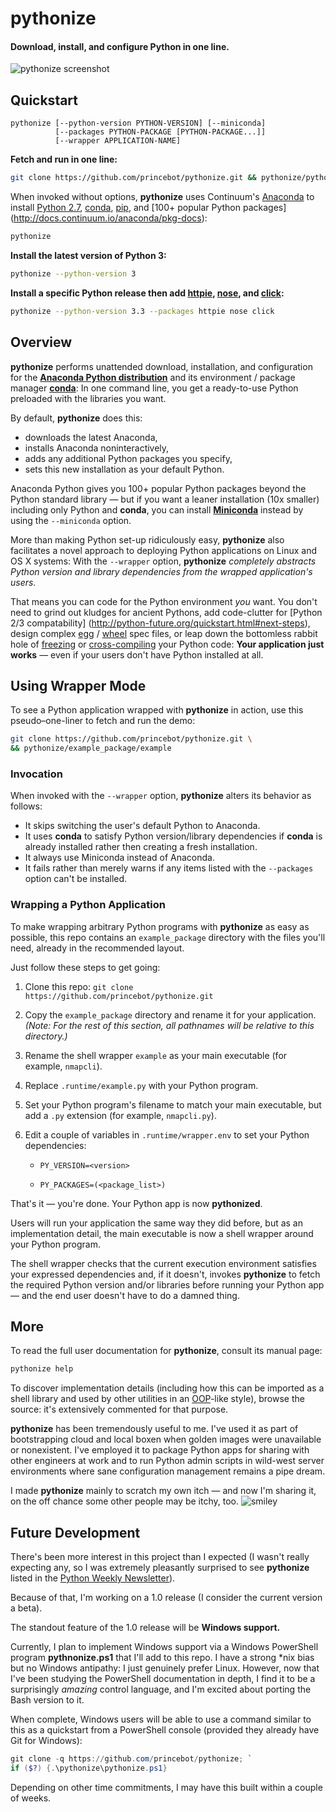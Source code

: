 # pythonize
<h4>Download, install, and configure Python in one line.</h4>

![pythonize screenshot](http://i.imgur.com/29qmqXw.gif)


## Quickstart

```
pythonize [--python-version PYTHON-VERSION] [--miniconda]
          [--packages PYTHON-PACKAGE [PYTHON-PACKAGE...]]
          [--wrapper APPLICATION-NAME]
```

**Fetch and run in one line:**

```bash
git clone https://github.com/princebot/pythonize.git && pythonize/pythonize
```
When invoked without options, **pythonize** uses
Continuum's [Anaconda](https://www.continuum.io/why-anaconda/)
to install
[Python 2.7](https://docs.python.org/2/whatsnew/2.7.html),
[conda](http://conda.pydata.org/docs/),
[pip](https://pip.readthedocs.org/en/stable), and
[100+ popular Python packages]
(http://docs.continuum.io/anaconda/pkg-docs):

```bash
pythonize
```

**Install the latest version of Python 3:**

```bash
pythonize --python-version 3
```

**Install a specific Python release then add
[httpie](https://github.com/jkbrzt/httpie),
[nose](https://nose.readthedocs.org/en/latest/), and
[click](http://click.pocoo.org/5/):**

```bash
pythonize --python-version 3.3 --packages httpie nose click
```

## Overview
**pythonize** performs unattended download, installation, and configuration for
the **[Anaconda Python distribution](https://www.continuum.io/why-anaconda/)**
and its environment / package manager
**[conda](http://conda.pydata.org/docs/)**: In one command line, you get a
ready-to-use Python preloaded with the libraries you want.

By default, **pythonize** does this:

* downloads the latest Anaconda,
* installs Anaconda noninteractively,
* adds any additional Python packages you specify,
* sets this new installation as your default Python.

Anaconda Python gives you 100+ popular Python packages beyond the Python
standard library — but if you want a leaner installation (10x smaller)
including only Python and **conda**, you can install
**[Miniconda](http://conda.pydata.org/miniconda.html)**
instead by using the `--miniconda` option.

More than making Python set-up ridiculously easy, **pythonize** also
facilitates a novel approach to deploying Python applications on Linux and OS X
systems: With the `--wrapper` option,
**pythonize** *completely abstracts Python version and library dependencies
from the wrapped application's users.*

That means you can code for the Python environment *you* want. You don't need
to grind out kludges for ancient Pythons, add code-clutter
for [Python 2/3 compatability]
(http://python-future.org/quickstart.html#next-steps),
design complex
[egg](http://peak.telecommunity.com/DevCenter/PythonEggs) /
[wheel](https://pypi.python.org/pypi/wheel)
spec files, or leap down the bottomless rabbit hole of
[freezing](http://docs.python-guide.org/en/latest/shipping/freezing/) or
[cross-compiling](http://www.pyinstaller.org/)
your Python code: **Your application just works** — even if your users don't
have Python installed at all.


## Using Wrapper Mode

To see a Python application wrapped with **pythonize** in action, use this
pseudo–one-liner to fetch and run the demo:

```bash
git clone https://github.com/princebot/pythonize.git \
&& pythonize/example_package/example
```

### Invocation

When invoked with the `--wrapper` option, **pythonize** alters its behavior
as follows:
* It skips switching the user's default Python to Anaconda.
* It uses **conda** to satisfy Python version/library dependencies if **conda**
  is already installed rather then creating a fresh installation.
* It always use Miniconda instead of Anaconda.
* It fails rather than merely warns if any items listed with the `--packages`
  option can't be installed.

### Wrapping a Python Application

To make wrapping arbitrary Python programs with **pythonize** as easy as
possible, this repo contains an `example_package` directory with the files
you'll need, already in the recommended layout.

Just follow these steps to get going:

1. Clone this repo: `git clone https://github.com/princebot/pythonize.git`

2. Copy the `example_package` directory and rename it for your application.
   *(Note: For the rest of this section, all pathnames will be relative to this directory.)*

3. Rename the shell wrapper `example` as your main executable (for example,
   `nmapcli`).

4. Replace `.runtime/example.py` with your Python program.

5. Set your Python program's filename to match your main executable, but add a
   `.py` extension (for example, `nmapcli.py`).

6. Edit a couple of variables in `.runtime/wrapper.env` to set your Python
   dependencies:
   
   * `PY_VERSION=<version>`
     
   * `PY_PACKAGES=(<package_list>)`

That's it — you're done. Your Python app is now **pythonized**.

Users will run your application the same way they did before, but as an
implementation detail, the main executable is now a shell wrapper around your
Python program.

The shell wrapper checks that the current execution environment satisfies your
expressed dependencies and, if it doesn't, invokes **pythonize** to fetch the
required Python version and/or libraries before running your Python
app — and the end user doesn't have to do a damned thing.

## More

To read the full user documentation for **pythonize**, consult its manual page:

```bash
pythonize help
```

To discover implementation details (including how this can be
imported as a shell library and used by other utilities in an
[OOP](https://en.wikipedia.org/wiki/Object-oriented_programming)-like style),
browse the source: it's extensively commented for that purpose.

**pythonize** has been tremendously useful to me. I've used it as part of
bootstrapping cloud and local boxen when golden images were unavailable or
nonexistent. I've employed it to package Python apps for sharing
with other engineers at work and to run Python admin scripts in wild-west
server environments where sane configuration management remains a pipe
dream.

I made **pythonize** mainly to scratch my own itch — and now I'm
sharing it, on the off chance some other people may be itchy, too.
![smiley](http://i.imgur.com/SztTrtO.png)

## Future Development

There's been more interest in this project than I expected (I wasn't really expecting any, so I was extremely pleasantly surprised to see **pythonize** listed in the [Python Weekly Newsletter](http://www.pythonweekly.com/)).

Because of that, I'm working on a 1.0 release (I consider the current version a beta).

The standout feature of the 1.0 release will be **Windows support.**

Currently, I plan to implement Windows support via a Windows PowerShell program **pythnonize.ps1** that I'll add to this repo. I have a strong \*nix bias but no Windows antipathy: I just genuinely prefer Linux. However, now that I've been studying the PowerShell documentation in depth, I find it to be a surprisingly *amazing* control language, and I'm excited about porting the Bash version to it.

When complete, Windows users will be able to use a command similar to this as a quickstart from a PowerShell console (provided they already have Git for Windows):

```powershell
git clone -q https://github.com/princebot/pythonize; `
if ($?) {.\pythonize\pythonize.ps1}
```

Depending on other time commitments, I may have this built within a couple of weeks.
